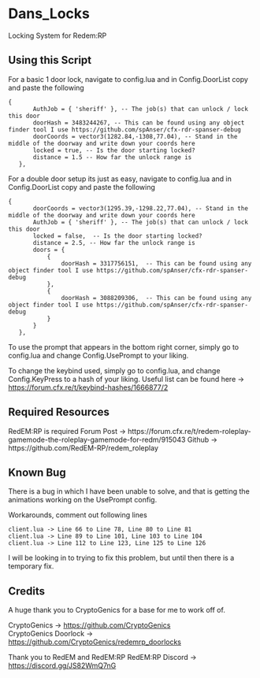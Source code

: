 # Dans_Locks
 Locking System for Redem:RP
 
 <h2> Using this Script </h2>
 
 For a basic 1 door lock, navigate to config.lua and in Config.DoorList copy and paste the following
 ```
 {
        AuthJob = { 'sheriff' }, -- The job(s) that can unlock / lock this door
        doorHash = 3483244267, -- This can be found using any object finder tool I use https://github.com/spAnser/cfx-rdr-spanser-debug
        doorCoords = vector3(1282.84,-1308,77.04), -- Stand in the middle of the doorway and write down your coords here
        locked = true, -- Is the door starting locked?
        distance = 1.5 -- How far the unlock range is
    },
 ```
 
 For a double door setup its just as easy, navigate to config.lua and in Config.DoorList copy and paste the following
 ```
 {
		doorCoords = vector3(1295.39,-1298.22,77.04), -- Stand in the middle of the doorway and write down your coords here
		AuthJob = { 'sheriff' }, -- The job(s) that can unlock / lock this door
		locked = false,  -- Is the door starting locked?
		distance = 2.5, -- How far the unlock range is
		doors = { 
			{
				doorHash = 3317756151,  -- This can be found using any object finder tool I use https://github.com/spAnser/cfx-rdr-spanser-debug
			},
			{
				doorHash = 3088209306,  -- This can be found using any object finder tool I use https://github.com/spAnser/cfx-rdr-spanser-debug
			}
		}
	},
 ```
 
 To use the prompt that appears in the bottom right corner, simply go to config.lua and change Config.UsePrompt to your liking.
 
 To change the keybind used, simply go to config.lua, and change Config.KeyPress to a hash of your liking. Useful list can be found here -> 
 https://forum.cfx.re/t/keybind-hashes/1666877/2
 
 <h2> Required Resources </h2>
 RedEM:RP is required
 Forum Post -> https://forum.cfx.re/t/redem-roleplay-gamemode-the-roleplay-gamemode-for-redm/915043
 Github -> https://github.com/RedEM-RP/redem_roleplay
 
 <h2> Known Bug </h2>
  There is a bug in which I have been unable to solve, and that is getting the animations working on the UsePrompt config.
  
  Workarounds, comment out following lines
  
  ```
  client.lua -> Line 66 to Line 78, Line 80 to Line 81
  client.lua -> Line 89 to Line 101, Line 103 to Line 104
  client.lua -> Line 112 to Line 123, Line 125 to Line 126
  ```
  
  I will be looking in to trying to fix this problem, but until then there is a temporary fix.
  
  <h2> Credits </h2>
   
   A huge thank you to CryptoGenics for a base for me to work off of.
   
   CryptoGenics -> https://github.com/CryptoGenics <br>
   CryptoGenics Doorlock -> https://github.com/CryptoGenics/redemrp_doorlocks
   
   Thank you to RedEM and RedEM:RP
   RedEM:RP Discord -> https://discord.gg/JS82WmQ7nG

